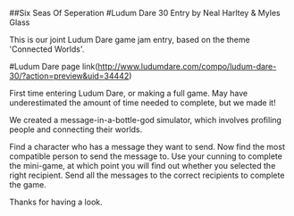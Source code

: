##Six Seas Of Seperation
#Ludum Dare 30 Entry by Neal Harltey & Myles Glass

This is our joint Ludum Dare game jam entry, based on the theme 'Connected Worlds'.

#Ludum Dare page link(http://www.ludumdare.com/compo/ludum-dare-30/?action=preview&uid=34442)

First time entering Ludum Dare, or making a full game. May have underestimated the amount of time needed to complete, but we made it! 

We created a message-in-a-bottle-god simulator, which involves profiling people and connecting their worlds. 

Find a character who has a message they want to send. 
Now find the most compatible person to send the message to. 
Use your cunning to complete the mini-game, at which point you will find out whether you selected the right recipient. 
Send all the messages to the correct recipients to complete the game. 

Thanks for having a look.

